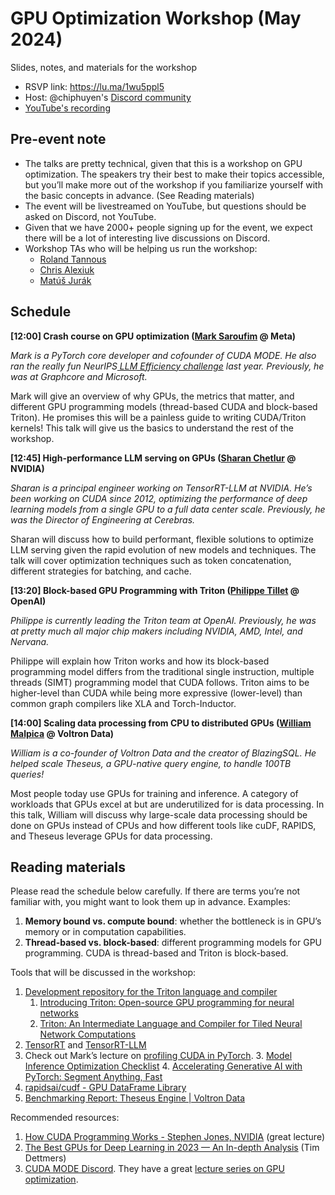 # GPU Optimization Workshop (May 2024)
Slides, notes, and materials for the workshop

- RSVP link: https://lu.ma/1wu5ppl5
- Host: @chiphuyen's [Discord community](https://discord.gg/C8duCmvngk)
- [YouTube's recording](https://www.youtube.com/watch?v=v_q2JTIqE20)

## Pre-event note
* The talks are pretty technical, given that this is a workshop on GPU optimization. The speakers try their best to make their topics accessible, but you’ll make more out of the workshop if you familiarize yourself with the basic concepts in advance. (See Reading materials)
* The event will be livestreamed on YouTube, but questions should be asked on Discord, not YouTube.
* Given that we have 2000+ people signing up for the event, we expect there will be a lot of interesting live discussions on Discord.
* Workshop TAs who will be helping us run the workshop:
    * [Roland Tannous](https://www.linkedin.com/in/rolandjosephtannous/)
    * [Chris Alexiuk](https://www.linkedin.com/in/csalexiuk/)
    * [Matúš Jurák](https://www.linkedin.com/in/mat%C3%BA%C5%A1-jur%C3%A1k-8bb680139/)

## Schedule
**[12:00] Crash course on GPU optimization ([Mark Saroufim](https://www.linkedin.com/in/marksaroufim/) @ Meta)**

_Mark is a PyTorch core developer and cofounder of CUDA MODE. He also ran the really fun NeurIPS[ LLM Efficiency challenge](https://neurips.cc/virtual/2023/competition/66594) last year. Previously, he was at Graphcore and Microsoft._

Mark will give an overview of why GPUs, the metrics that matter, and different GPU programming models (thread-based CUDA and block-based Triton). He promises this will be a painless guide to writing CUDA/Triton kernels! This talk will give us the basics to understand the rest of the workshop.

**[12:45] High-performance LLM serving on GPUs ([Sharan Chetlur](https://www.linkedin.com/in/sharan-chetlur-1bb35912/) @ NVIDIA)**

_Sharan is a principal engineer working on TensorRT-LLM at NVIDIA. He’s been working on CUDA since 2012, optimizing the performance of deep learning models from a single GPU to a full data center scale. Previously, he was the Director of Engineering at Cerebras._

Sharan will discuss how to build performant, flexible solutions to optimize LLM serving given the rapid evolution of new models and techniques. The talk will cover optimization techniques such as token concatenation, different strategies for batching, and cache.

**[13:20] Block-based GPU Programming with Triton ([Philippe Tillet](https://www.linkedin.com/in/philippe-tillet-809b5536/) @ OpenAI)**

_Philippe is currently leading the Triton team at OpenAI. Previously, he was at pretty much all major chip makers including NVIDIA, AMD, Intel, and Nervana._

Philippe will explain how Triton works and how its block-based programming model differs from the traditional single instruction, multiple threads (SIMT) programming model that CUDA follows. Triton aims to be higher-level than CUDA while being more expressive (lower-level) than common graph compilers like XLA and Torch-Inductor.

**[14:00] Scaling data processing from CPU to distributed GPUs ([William Malpica](https://www.linkedin.com/in/william-malpica-68577a44/) @ Voltron Data)**

_William is a co-founder of Voltron Data and the creator of BlazingSQL. He helped scale Theseus, a GPU-native query engine, to handle 100TB queries!_

Most people today use GPUs for training and inference. A category of workloads that GPUs excel at but are underutilized for is data processing. In this talk, William will discuss why large-scale data processing should be done on GPUs instead of CPUs and how different tools like cuDF, RAPIDS, and Theseus leverage GPUs for data processing.

## Reading materials 

Please read the schedule below carefully. If there are terms you’re not familiar with, you might want to look them up in advance. Examples:

1. **Memory bound vs. compute bound**: whether the bottleneck is in GPU’s memory or in computation capabilities.
2. **Thread-based vs. block-based**: different programming models for GPU programming. CUDA is thread-based and Triton is block-based.

Tools that will be discussed in the workshop:

1. [Development repository for the Triton language and compiler](https://github.com/triton-lang/triton)
    1. [Introducing Triton: Open-source GPU programming for neural networks](https://openai.com/index/triton/)
    2. [Triton: An Intermediate Language and Compiler for Tiled Neural Network Computations](https://www.eecs.harvard.edu/~htk/publication/2019-mapl-tillet-kung-cox.pdf) 
2. [TensorRT](https://github.com/NVIDIA/TensorRT) and [TensorRT-LLM](https://github.com/NVIDIA/TensorRT-LLM)
3. Check out Mark’s lecture on [profiling CUDA in PyTorch](https://www.youtube.com/watch?v=LuhJEEJQgUM&ab_channel=CUDAMODE).
    3. [Model Inference Optimization Checklist](https://pytorch.org/serve/performance_checklist.html)
    4. [Accelerating Generative AI with PyTorch: Segment Anything, Fast](https://pytorch.org/blog/accelerating-generative-ai/) 
4. [rapidsai/cudf - GPU DataFrame Library](https://github.com/rapidsai/cudf) 
5. [Benchmarking Report: Theseus Engine | Voltron Data](https://voltrondata.com/benchmarks/theseus) 

Recommended resources:
1. [How CUDA Programming Works - Stephen Jones, NVIDIA](https://www.youtube.com/watch?v=QQceTDjA4f4&ab_channel=ChristopherHollinworth) (great lecture)
2. [The Best GPUs for Deep Learning in 2023 — An In-depth Analysis](https://timdettmers.com/2023/01/30/which-gpu-for-deep-learning/) (Tim Dettmers) 
3. [CUDA MODE Discord](https://discord.gg/cudamode). They have a great [lecture series on GPU optimization](https://github.com/cuda-mode/lectures/tree/main).


